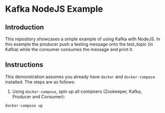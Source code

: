 # Kafka NodeJS Example

## Introduction
This repository showcases a simple example of using Kafka with NodeJS. In this example the producer push a testing message onto the test_topic (in Kafka) while the consumer consumes the message and print it.

## Instructions
This demonstration assumes you already have `docker` and `docker-compose` installed. The steps are as follows:

1) Using `docker-compose`, spin up all containers (Zookeeper, Kafka, Producer and Consumer):
```
docker-compose up
```
